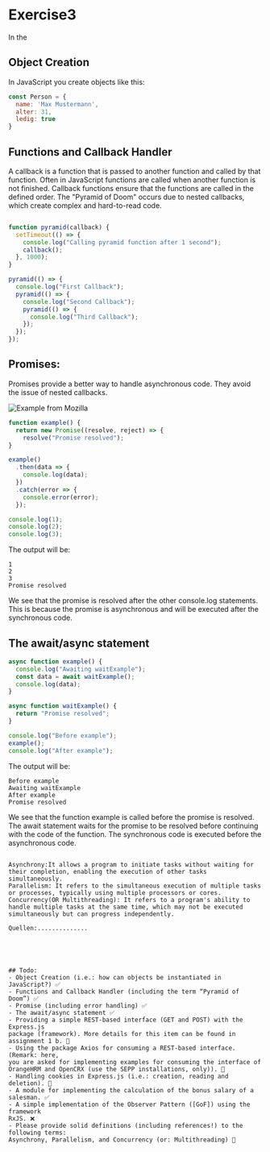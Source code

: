 # Exercise3
In the 
## Object Creation
In JavaScript you create objects like this:
``` javascript
const Person = {
  name: 'Max Mustermann',
  alter: 31,
  ledig: true
}
```

## Functions and Callback Handler
A callback is a function that is passed to another function and called by that function. Often in JavaScript functions are called when another function is not finished. Callback functions ensure that the functions are called in the defined order. The "Pyramid of Doom" occurs due to nested callbacks, which create complex and hard-to-read code.
``` javascript

function pyramid(callback) {
  setTimeout(() => {
    console.log("Calling pyramid function after 1 second");
    callback();
  }, 1000);
}

pyramid(() => {
  console.log("First Callback");
  pyramid(() => {
    console.log("Second Callback");
    pyramid(() => {
      console.log("Third Callback");
    });
  });
});

```
## Promises:
Promises provide a better way to handle asynchronous code. They avoid the issue of nested callbacks.

![Example from Mozilla](https://developer.mozilla.org/en-US/docs/Web/JavaScript/Reference/Global_Objects/Promise/promises.png)
```javascript
function example() {
  return new Promise((resolve, reject) => {
    resolve("Promise resolved");
}

example()
  .then(data => {
    console.log(data);
  })
  .catch(error => {
    console.error(error);
  });

console.log(1);
console.log(2);
console.log(3);
```
The output will be:
```
1
2
3
Promise resolved
```
We see that the promise is resolved after the other console.log statements. This is because the promise is asynchronous and will be executed after the synchronous code.

## The await/async statement

```javascript	
async function example() {
  console.log("Awaiting waitExample");
  const data = await waitExample();
  console.log(data);
}

async function waitExample() {
  return "Promise resolved";
}

console.log("Before example");
example();
console.log("After example");
```
The output will be:
```
Before example
Awaiting waitExample
After example
Promise resolved
```
We see that the function example is called before the promise is resolved. The await statement waits for the promise to be resolved before continuing with the code of the function. The synchronous code is executed before the asynchronous code.


```

```



```
Asynchrony:It allows a program to initiate tasks without waiting for their completion, enabling the execution of other tasks simultaneously.
Parallelism: It refers to the simultaneous execution of multiple tasks or processes, typically using multiple processors or cores.
Concurrency(OR Multithreading): It refers to a program's ability to handle multiple tasks at the same time, which may not be executed simultaneously but can progress independently.

Quellen:..............

```

```




## Todo:
- Object Creation (i.e.: how can objects be instantiated in JavaScript?) ✅
- Functions and Callback Handler (including the term “Pyramid of Doom”) ✅
- Promise (including error handling) ✅
- The await/async statement ✅
- Providing a simple REST-based interface (GET and POST) with the Express.js
package (framework). More details for this item can be found in assignment 1 b. 🚧
- Using the package Axios for consuming a REST-based interface. (Remark: here,
you are asked for implementing examples for consuming the interface of
OrangeHRM and OpenCRX (use the SEPP installations, only)). 🚧
- Handling cookies in Express.js (i.e.: creation, reading and deletion). 🚧
- A module for implementing the calculation of the bonus salary of a salesman. ✅
- A simple implementation of the Observer Pattern ([GoF]) using the framework
RxJS. ❌
- Please provide solid definitions (including references!) to the following terms:
Asynchrony, Parallelism, and Concurrency (or: Multithreading) 🚧